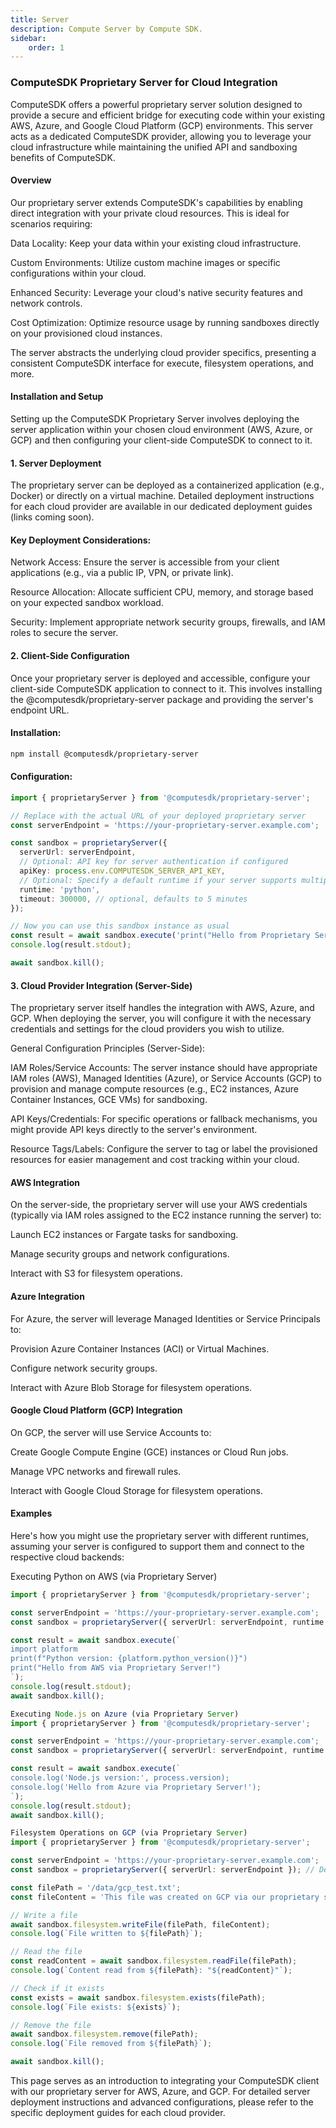 ```yaml
---
title: Server
description: Compute Server by Compute SDK.
sidebar:
    order: 1
---
```


### ComputeSDK Proprietary Server for Cloud Integration
ComputeSDK offers a powerful proprietary server solution designed to provide a secure and efficient bridge for executing code within your existing AWS, Azure, and Google Cloud Platform (GCP) environments. This server acts as a dedicated ComputeSDK provider, allowing you to leverage your cloud infrastructure while maintaining the unified API and sandboxing benefits of ComputeSDK.

#### Overview
Our proprietary server extends ComputeSDK's capabilities by enabling direct integration with your private cloud resources. This is ideal for scenarios requiring:

Data Locality: Keep your data within your existing cloud infrastructure.

Custom Environments: Utilize custom machine images or specific configurations within your cloud.

Enhanced Security: Leverage your cloud's native security features and network controls.

Cost Optimization: Optimize resource usage by running sandboxes directly on your provisioned cloud instances.

The server abstracts the underlying cloud provider specifics, presenting a consistent ComputeSDK interface for execute, filesystem operations, and more.

#### Installation and Setup
Setting up the ComputeSDK Proprietary Server involves deploying the server application within your chosen cloud environment (AWS, Azure, or GCP) and then configuring your client-side ComputeSDK to connect to it.

#### 1. Server Deployment
The proprietary server can be deployed as a containerized application (e.g., Docker) or directly on a virtual machine. Detailed deployment instructions for each cloud provider are available in our dedicated deployment guides (links coming soon).

#### Key Deployment Considerations:

Network Access: Ensure the server is accessible from your client applications (e.g., via a public IP, VPN, or private link).

Resource Allocation: Allocate sufficient CPU, memory, and storage based on your expected sandbox workload.

Security: Implement appropriate network security groups, firewalls, and IAM roles to secure the server.

#### 2. Client-Side Configuration
Once your proprietary server is deployed and accessible, configure your client-side ComputeSDK application to connect to it. This involves installing the @computesdk/proprietary-server package and providing the server's endpoint URL.

#### Installation:

```bash
npm install @computesdk/proprietary-server
```

#### Configuration:

```typescript
import { proprietaryServer } from '@computesdk/proprietary-server';

// Replace with the actual URL of your deployed proprietary server
const serverEndpoint = 'https://your-proprietary-server.example.com';

const sandbox = proprietaryServer({
  serverUrl: serverEndpoint,
  // Optional: API key for server authentication if configured
  apiKey: process.env.COMPUTESDK_SERVER_API_KEY,
  // Optional: Specify a default runtime if your server supports multiple
  runtime: 'python',
  timeout: 300000, // optional, defaults to 5 minutes
});

// Now you can use this sandbox instance as usual
const result = await sandbox.execute('print("Hello from Proprietary Server!")');
console.log(result.stdout);

await sandbox.kill();
```

#### 3. Cloud Provider Integration (Server-Side)
The proprietary server itself handles the integration with AWS, Azure, and GCP. When deploying the server, you will configure it with the necessary credentials and settings for the cloud providers you wish to utilize.

General Configuration Principles (Server-Side):

IAM Roles/Service Accounts: The server instance should have appropriate IAM roles (AWS), Managed Identities (Azure), or Service Accounts (GCP) to provision and manage compute resources (e.g., EC2 instances, Azure Container Instances, GCE VMs) for sandboxing.

API Keys/Credentials: For specific operations or fallback mechanisms, you might provide API keys directly to the server's environment.

Resource Tags/Labels: Configure the server to tag or label the provisioned resources for easier management and cost tracking within your cloud.

#### AWS Integration
On the server-side, the proprietary server will use your AWS credentials (typically via IAM roles assigned to the EC2 instance running the server) to:

Launch EC2 instances or Fargate tasks for sandboxing.

Manage security groups and network configurations.

Interact with S3 for filesystem operations.

#### Azure Integration
For Azure, the server will leverage Managed Identities or Service Principals to:

Provision Azure Container Instances (ACI) or Virtual Machines.

Configure network security groups.

Interact with Azure Blob Storage for filesystem operations.

#### Google Cloud Platform (GCP) Integration
On GCP, the server will use Service Accounts to:

Create Google Compute Engine (GCE) instances or Cloud Run jobs.

Manage VPC networks and firewall rules.

Interact with Google Cloud Storage for filesystem operations.

#### Examples
Here's how you might use the proprietary server with different runtimes, assuming your server is configured to support them and connect to the respective cloud backends:

Executing Python on AWS (via Proprietary Server)
```typescript
import { proprietaryServer } from '@computesdk/proprietary-server';

const serverEndpoint = 'https://your-proprietary-server.example.com';
const sandbox = proprietaryServer({ serverUrl: serverEndpoint, runtime: 'python' });

const result = await sandbox.execute(`
import platform
print(f"Python version: {platform.python_version()}")
print("Hello from AWS via Proprietary Server!")
`);
console.log(result.stdout);
await sandbox.kill();

Executing Node.js on Azure (via Proprietary Server)
import { proprietaryServer } from '@computesdk/proprietary-server';

const serverEndpoint = 'https://your-proprietary-server.example.com';
const sandbox = proprietaryServer({ serverUrl: serverEndpoint, runtime: 'node' });

const result = await sandbox.execute(`
console.log('Node.js version:', process.version);
console.log('Hello from Azure via Proprietary Server!');
`);
console.log(result.stdout);
await sandbox.kill();

Filesystem Operations on GCP (via Proprietary Server)
import { proprietaryServer } from '@computesdk/proprietary-server';

const serverEndpoint = 'https://your-proprietary-server.example.com';
const sandbox = proprietaryServer({ serverUrl: serverEndpoint }); // Default runtime or specify

const filePath = '/data/gcp_test.txt';
const fileContent = 'This file was created on GCP via our proprietary server.';

// Write a file
await sandbox.filesystem.writeFile(filePath, fileContent);
console.log(`File written to ${filePath}`);

// Read the file
const readContent = await sandbox.filesystem.readFile(filePath);
console.log(`Content read from ${filePath}: "${readContent}"`);

// Check if it exists
const exists = await sandbox.filesystem.exists(filePath);
console.log(`File exists: ${exists}`);

// Remove the file
await sandbox.filesystem.remove(filePath);
console.log(`File removed from ${filePath}`);

await sandbox.kill();
```

This page serves as an introduction to integrating your ComputeSDK client with our proprietary server for AWS, Azure, and GCP. For detailed server deployment instructions and advanced configurations, please refer to the specific deployment guides for each cloud provider.

